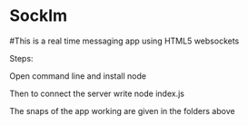 # SockIm
#This is a real time messaging app using HTML5 websockets

Steps:

Open command line and install node

Then to connect the server write node index.js

The snaps of the app working are given in the folders above
